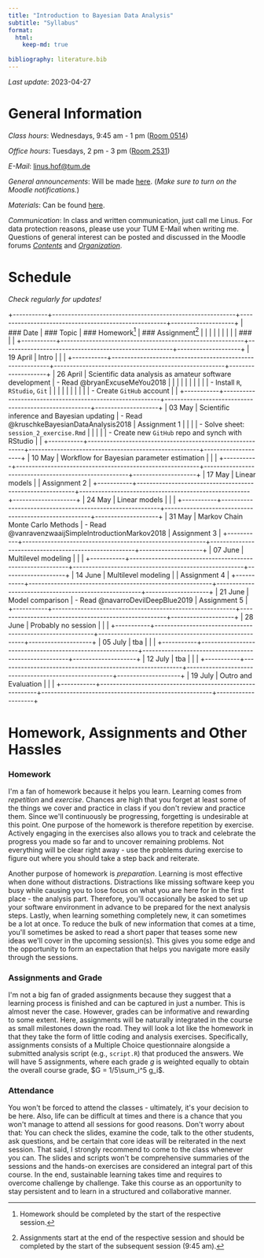 ```yaml
---
title: "Introduction to Bayesian Data Analysis"
subtitle: "Syllabus"
format:
  html: 
    keep-md: true
  
bibliography: literature.bib
---
```




*Last update*: 2023-04-27

# General Information

*Class hours*: Wednesdays, 9:45 am - 1 pm ([Room 0514](https://portal.mytum.de/campus/roomfinder/roomfinder_viewmap?mapid=193&roomid=0514@0505))

*Office hours*: Tuesdays, 2 pm - 3 pm ([Room 2531](https://portal.mytum.de/campus/roomfinder/roomfinder_viewmap?mapid=196&roomid=2531@0505))

*E-Mail*: [linus.hof\@tum.de](mailto:linus.hof@tum.de)

*General announcements*: Will be made [here](https://www.moodle.tum.de/mod/forum/view.php?id=2429843).
(*Make sure to turn on the Moodle notifications.*)

*Materials*: Can be found [here](https://github.com/linushof/BayesIntro).

*Communication*: In class and written communication, just call me Linus.
For data protection reasons, please use your TUM E-Mail when writing me.
Questions of general interest can be posted and discussed in the Moodle forums [*Contents*](https://www.moodle.tum.de/mod/forum/view.php?id=2569419) and [*Organization*](https://www.moodle.tum.de/mod/forum/view.php?id=2569420).

# Schedule

*Check regularly for updates!*

+-----------+----------------------------------------------------------+------------------------------------------------------+--------------------+
| ### Date  | ### Topic                                                | ### Homework[^1]                                     | ### Assignment[^2] |
|           |                                                          |                                                      |                    |
|           |                                                          | ###                                                  |                    |
+-----------+----------------------------------------------------------+------------------------------------------------------+--------------------+
| 19 April  | Intro                                                    |                                                      |                    |
+-----------+----------------------------------------------------------+------------------------------------------------------+--------------------+
| 26 April  | Scientific data analysis as amateur software development | -   Read @bryanExcuseMeYou2018                       |                    |
|           |                                                          |                                                      |                    |
|           |                                                          | -   Install `R`, `RStudio`, `Git`                    |                    |
|           |                                                          |                                                      |                    |
|           |                                                          | -   Create `GitHub` account                          |                    |
+-----------+----------------------------------------------------------+------------------------------------------------------+--------------------+
| 03 May    | Scientific inference and Bayesian updating               | -   Read @kruschkeBayesianDataAnalysis2018           | Assignment 1       |
|           |                                                          | -   Solve sheet: `session_2_exercise.Rmd`            |                    |
|           |                                                          | -   Create new `GitHub` repo and synch with RStudio  |                    |
+-----------+----------------------------------------------------------+------------------------------------------------------+--------------------+
| 10 May    | Workflow for Bayesian parameter estimation               |                                                      |                    |
+-----------+----------------------------------------------------------+------------------------------------------------------+--------------------+
| 17 May    | Linear models                                            |                                                      | Assignment 2       |
+-----------+----------------------------------------------------------+------------------------------------------------------+--------------------+
| 24 May    | Linear models                                            |                                                      |                    |
+-----------+----------------------------------------------------------+------------------------------------------------------+--------------------+
| 31 May    | Markov Chain Monte Carlo Methods                         | -   Read @vanravenzwaaijSimpleIntroductionMarkov2018 | Assignment 3       |
+-----------+----------------------------------------------------------+------------------------------------------------------+--------------------+
| 07 June   | Multilevel modeling                                      |                                                      |                    |
+-----------+----------------------------------------------------------+------------------------------------------------------+--------------------+
| 14 June   | Multilevel modeling                                      |                                                      | Assignment 4       |
+-----------+----------------------------------------------------------+------------------------------------------------------+--------------------+
| 21 June   | Model comparison                                         | -   Read @navarroDevilDeepBlue2019                   | Assignment 5       |
+-----------+----------------------------------------------------------+------------------------------------------------------+--------------------+
| 28 June   | Probably no session                                      |                                                      |                    |
+-----------+----------------------------------------------------------+------------------------------------------------------+--------------------+
| 05 July   | tba                                                      |                                                      |                    |
+-----------+----------------------------------------------------------+------------------------------------------------------+--------------------+
| 12 July   | tba                                                      |                                                      |                    |
+-----------+----------------------------------------------------------+------------------------------------------------------+--------------------+
| 19 July   | Outro and Evaluation                                     |                                                      |                    |
+-----------+----------------------------------------------------------+------------------------------------------------------+--------------------+

[^1]: Homework should be completed by the start of the respective session.

[^2]: Assignments start at the end of the respective session and should be completed by the start of the subsequent session (9:45 am).

# Homework, Assignments and Other Hassles

### Homework

I'm a fan of homework because it helps you learn.
Learning comes from *repetition* and *exercise*.
Chances are high that you forget at least some of the things we cover and practice in class if you don't review and practice them.
Since we'll continuously be progressing, forgetting is undesirable at this point.
One purpose of the homework is therefore repetition by exercise.
Actively engaging in the exercises also allows you to track and celebrate the progress you made so far and to uncover remaining problems.
Not everything will be clear right away - use the problems during exercise to figure out where you should take a step back and reiterate.

Another purpose of homework is *preparation*.
Learning is most effective when done without distractions.
Distractions like missing software keep you busy while causing you to lose focus on what you are here for in the first place - the analysis part.
Therefore, you'll occasionally be asked to set up your software environment in advance to be prepared for the next analysis steps.
Lastly, when learning something completely new, it can sometimes be a lot at once.
To reduce the bulk of new information that comes at a time, you'll sometimes be asked to read a short paper that teases some new ideas we'll cover in the upcoming session(s).
This gives you some edge and the opportunity to form an expectation that helps you navigate more easily through the sessions.

### Assignments and Grade

I'm not a big fan of graded assignments because they suggest that a learning process is finished and can be captured in just a number.
This is almost never the case.
However, grades can be informative and rewarding to some extent.
Here, assignments will be naturally integrated in the course as small milestones down the road.
They will look a lot like the homework in that they take the form of little coding and analysis exercises.
Specifically, assignments consists of a Multiple Choice questionnaire alongside a submitted analysis script (e.g., `script.R`) that produced the answers.
We will have $5$ assignments, where each grade $g$ is weighted equally to obtain the overall course grade, $G = 1/5\sum_i^5 g_i$.

### Attendance

You won't be forced to attend the classes - ultimately, it's your decision to be here.
Also, life can be difficult at times and there is a chance that you won't manage to attend all sessions for good reasons.
Don't worry about that: You can check the slides, examine the code, talk to the other students, ask questions, and be certain that core ideas will be reiterated in the next session.
That said, I strongly recommend to come to the class whenever you can.
The slides and scripts won't be comprehensive summaries of the sessions and the hands-on exercises are considered an integral part of this course.
In the end, sustainable learning takes time and requires to overcome challenge by challenge.
Take this course as an opportunity to stay persistent and to learn in a structured and collaborative manner.
